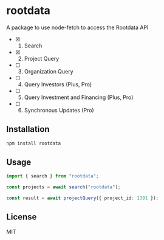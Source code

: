 # rootdata

A package to use node-fetch to access the Rootdata API

- [x] 1. Search
- [x] 2. Project Query
- [ ] 3. Organization Query
- [ ] 4. Query Investors (Plus, Pro)
- [ ] 5. Query Investment and Financing (Plus, Pro)
- [ ] 6. Synchronous Updates (Pro)

## Installation

```bash
npm install rootdata
```

## Usage

```typescript
import { search } from "rootdata";

const projects = await search("rootdata");

const result = await projectQuery({ project_id: 1391 });
```

## License

MIT
